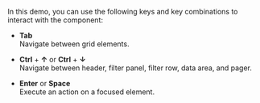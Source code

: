 In this demo, you can use the following keys and key combinations to interact with the component:

- **Tab**       
Navigate between grid elements.

- **Ctrl** + **&uarr;** or **Ctrl** + **&darr;**        
Navigate between header, filter panel, filter row, data area, and pager.

- **Enter** or **Space**        
Execute an action on a focused element.